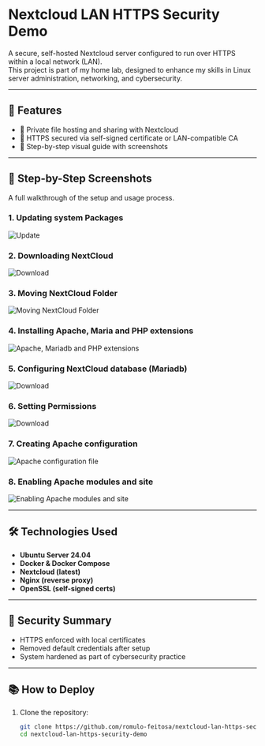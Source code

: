 # Nextcloud LAN HTTPS Security Demo

A secure, self-hosted Nextcloud server configured to run over HTTPS within a local network (LAN).  
This project is part of my home lab, designed to enhance my skills in Linux server administration, networking, and cybersecurity.

---

## 🚀 Features

- 📂 Private file hosting and sharing with Nextcloud
- 🔐 HTTPS secured via self-signed certificate or LAN-compatible CA
- 📸 Step-by-step visual guide with screenshots

---

## 📸 Step-by-Step Screenshots

A full walkthrough of the setup and usage process.

### 1. Updating system Packages
![Update](screenshots/update-packages.png)

### 2. Downloading NextCloud
![Download](screenshots/download-nextcloud.png)

### 3. Moving NextCloud Folder
![Moving NextCloud Folder](screenshots/moving-nextcloud-folder.png)

### 4. Installing Apache, Maria and PHP extensions
![Apache, Mariadb and PHP extensions](screenshots/apache-mariadb-extensions-installation.png)

### 5. Configuring NextCloud database (Mariadb)
![Download](screenshots/nextcloud-database.png)

### 6. Setting Permissions
![Download](screenshots/setting-permissions.png)

### 7. Creating Apache configuration 
![Apache configuration file](screenshots/creating-apache-configuration-file.png)

### 8. Enabling Apache modules and site
![Enabling Apache modules and site](screenshots/enabling-apache-modules-and-site.png)




---

## 🛠️ Technologies Used

- **Ubuntu Server 24.04**
- **Docker & Docker Compose**
- **Nextcloud (latest)**
- **Nginx (reverse proxy)**
- **OpenSSL (self-signed certs)**


---

## 🔐 Security Summary

- HTTPS enforced with local certificates
- Removed default credentials after setup
- System hardened as part of cybersecurity practice

---

## 📚 How to Deploy

1. Clone the repository:
   ```bash
   git clone https://github.com/romulo-feitosa/nextcloud-lan-https-security-demo.git
   cd nextcloud-lan-https-security-demo
